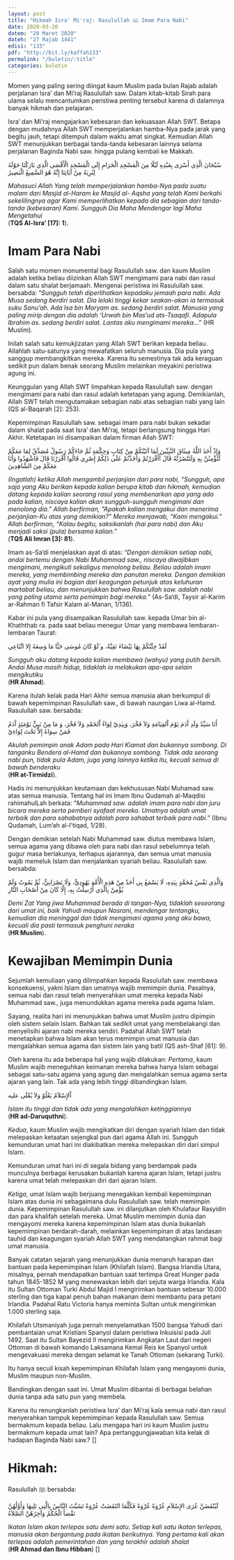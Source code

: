 ```yaml
---
layout: post
title: "Hikmah Isra' Mi'raj: Rasulullah ﷺ Imam Para Nabi"
date: 2020-03-20
datem: "20 Maret 2020"
dateh: "27 Rajab 1441"
edisi: "133"
pdf: "http://bit.ly/kaffah133"
permalink: "/buletin/:title"
categories: buletin
---
```


Momen yang paling sering diingat kaum Muslim pada bulan Rajab adalah perjalanan Isra’ dan Mi’raj Rasulullah saw. Dalam kitab-kitab Sirah para ulama selalu mencantumkan peristiwa penting tersebut karena di dalamnya banyak hikmah dan pelajaran.

Isra’ dan Mi’raj mengajarkan kebesaran dan kekuasaan Allah SWT. Betapa dengan mudahnya Allah SWT memperjalankan hamba-Nya pada jarak yang begitu jauh, tetapi ditempuh dalam waktu amat singkat. Kemudian Allah SWT menunjukkan berbagai tanda-tanda kebesaran lainnya selama perjalanan Baginda Nabi saw. hingga pulang kembali ke Makkah.

<p class="text-right-arabic">
سُبْحَانَ الَّذِي أَسْرَى بِعَبْدِهِ لَيْلًا مِنَ الْمَسْجِدِ الْحَرَامِ إِلَى الْمَسْجِدِ الْأَقْصَى الَّذِي بَارَكْنَا حَوْلَهُ لِنُرِيَهُ مِنْ آيَاتِنَا إِنَّهُ هُوَ السَّمِيعُ الْبَصِيرُ
</p>

<p class="text-right-arti">
<i>Mahasuci Allah Yang telah memperjalankan hamba-Nya pada suatu malam dari Masjid al-Haram ke Masjid al- Aqsha yang telah Kami berkahi sekelilingnya agar Kami memperlihatkan kepada dia sebagian dari tanda-tanda (kebesaran) Kami. Sungguh Dia Maha Mendengar lagi Maha Mengetahui</i><br>
(<b>TQS Al-Isra’ [17]: 1</b>).
</p>

# Imam Para Nabi

Salah satu momen monumental bagi Rasulullah saw. dan kaum Muslim adalah ketika beliau diizinkan Allah SWT mengimami para nabi dan rasul dalam satu shalat berjamaah. Mengenai peristiwa ini Rasulullah saw. bersabda: “<i>Sungguh telah diperlihatkan kepadaku jemaah para nabi. Ada Musa sedang berdiri salat. Dia lelaki tinggi kekar seakan-akan ia termasuk suku Sanu’ah. Ada Isa bin Maryam as. sedang berdiri salat. Manusia yang paling mirip dengan dia adalah ‘Urwah bin Mas’ud ats-Tsaqafi. Adapula Ibrahim as. sedang berdiri salat. Lantas aku mengimami mereka…</i>” (HR Muslim).

Inilah salah satu kemukjizatan yang Allah SWT berikan kepada beliau. Allahlah satu-satunya yang mewafatkan seluruh manusia. Dia pula yang sanggup membangkitkan mereka. Karena itu semestinya tak ada keraguan sedikit pun dalam benak seorang Muslim melainkan meyakini peristiwa agung ini.

Keunggulan yang Allah SWT limpahkan kepada Rasulullah saw. dengan mengimami para nabi dan rasul adalah ketetapan yang agung. Demikianlah, Allah SWT telah mengutamakan sebagian nabi atas sebagian nabi yang lain (QS al-Baqarah [2]: 253).

Kepemimpinan Rasulullah saw. sebagai imam para nabi bukan sekadar dalam shalat pada saat Isra’ dan Mi’raj, tetapi berlangsung hingga Hari Akhir. Ketetapan ini disampaikan dalam firman Allah SWT:

<p class="text-right-arabic">
وَإِذْ أَخَذَ اللَّهُ مِيثَاقَ النَّبِيِّينَ لَمَا آتَيْتُكُمْ مِنْ كِتَابٍ وَحِكْمَةٍ ثُمَّ جَاءَكُمْ رَسُولٌ مُصَدِّقٌ لِمَا مَعَكُمْ لَتُؤْمِنُنَّ بِهِ وَلَتَنْصُرُنَّهُ قَالَ أَأَقْرَرْتُمْ وَأَخَذْتُمْ عَلَى ذَلِكُمْ إِصْرِي قَالُوا أَقْرَرْنَا قَالَ فَاشْهَدُوا وَأَنَا مَعَكُمْ مِنَ الشَّاهِدِينَ
</p>

<p class="text-right-arti">
<i>(Ingatlah) ketika Allah mengambil perjanjian dari para nabi, “Sungguh, apa saja yang Aku berikan kepada kalian berupa kitab dan hikmah, kemudian datang kepada kalian seorang rasul yang membenarkan apa yang ada pada kalian, niscaya kalian akan sungguh-sungguh mengimani dan menolong dia.” Allah berfirman, “Apakah kalian mengakui dan menerima perjanjian-Ku atas yang demikian?” Mereka menjawab, “Kami mengakui.” Allah berfirman, “Kalau begitu, saksikanlah (hai para nabi) dan Aku menjadi saksi (pula) bersama kalian.”</i><br>
(<b>TQS Ali Imran [3]: 81</b>).
</p>

Imam as-Sa’di menjelaskan ayat di atas: “<i>Dengan demikian setiap nabi, andai bertemu dengan Nabi Muhammad saw., niscaya diwajibkan mengimani, mengikuti sekaligus menolong beliau. Beliau adalah imam mereka, yang membimbing mereka dan panutan mereka. Dengan demikian ayat yang mulia ini bagian dari keagungan petunjuk atas keluhuran martabat beliau, dan menunjukkan bahwa Rasulullah saw. adalah nabi yang paling utama serta pemimpin bagi mereka.</i>” (As-Sa’di, Taysir al-Karim ar-Rahman fi Tafsir Kalam al-Manan, 1/136).

Kabar ini pula yang disampaikan Rasulullah saw. kepada Umar bin al-Khaththab ra. pada saat beliau menegur Umar yang membawa lembaran-lembaran Taurat:

<p class="text-right-arabic">
لَقَدْ جِئْتُكُمْ بِهَا بَيْضَاءَ نَقِيَّةً، و َلَوْ كَانَ مُوسَى حَيًّا مَا وَسِعَهُ إِلا اتِّبَاعِي
</p>

<p class="text-right-arti">
<i>Sungguh aku datang kepada kalian membawa (wahyu) yang putih bersih. Andai Musa masih hidup, tidaklah ia melakukan apa-apa selain mengikutiku</i><br>
(<b>HR Ahmad</b>).
</p>

Karena itulah kelak pada Hari Akhir semua manusia akan berkumpul di bawah kepemimpinan Rasulullah saw., di bawah naungan Liwa al-Hamd. Rasulullah saw. bersabda:

<p class="text-right-arabic">
أَنَا سَيِّدُ وَلَدِ آَدَمَ يَوْمَ اْلقِيَامَةِ وَلاَ فَخْرَ، وَبِيَدِيْ لِوَاءُ اْلحَمْدِ وَلاَ فَخْرَ، وَ مَا مِنْ نَبِيٍّ يَوْمَئِذٍ آَدَمُ فَمَنْ سِوَاهُ إِلاَّ تَحْتَ لِوَاءِيْ
</p>

<p class="text-right-arti">
<i>Akulah pemimpin anak Adam pada Hari Kiamat dan bukannya sombong. Di tanganku Bendera al-Hamd dan bukannya sombong. Tidak ada seorang nabi pun, tidak pula Adam, juga yang lainnya ketika itu, kecuali semua di bawah benderaku</i><br>
(<b>HR at-Tirmidzi</b>).
</p>

Hadis ini menunjukkan keutamaan dan kekhususan Nabi Muhamad saw. atas semua manusia. Tentang hal ini Imam Ibnu Qudamah al-Maqdisi rahimahulLah berkata: “<i>Muhammad saw. adalah imam para nabi dan juru bicara mereka serta pemberi syafaat mereka. Umatnya adalah umat terbaik dan para sahabatnya adalah para sahabat terbaik para nabi.</i>” (Ibnu Qudamah, Lum’ah al-I’tiqad, 1/28).

Dengan demikian setelah Nabi Muhammad saw. diutus membawa Islam, semua agama yang dibawa oleh para nabi dan rasul sebelumnya telah gugur masa berlakunya, terhapus ajarannya, dan semua umat manusia wajib memeluk Islam dan menjalankan syariah beliau. Rasulullah saw. bersabda:

<p class="text-right-arabic">
وَالَّذِي نَفْسُ مُحَمَّدٍ بِيَدِهِ، لَا يَسْمَعُ بِي أَحَدٌ مِنْ هَذِهِ الْأُمَّةِ يَهُودِيٌّ، وَلَا نَصْرَانِيٌّ، ثُمَّ يَمُوتُ وَلَمْ يُؤْمِنْ بِالَّذِي أُرْسِلْتُ بِهِ، إِلَّا كَانَ مِنْ أَصْحَابِ النَّارِ
</p>

<p class="text-right-arti">
<i>Demi Zat Yang jiwa Muhammad berada di tangan-Nya, tidaklah seseorang dari umat ini, baik Yahudi maupun Nasrani, mendengar tentangku, kemudian dia meninggal dan tidak mengimani agama yang aku bawa, kecuali dia pasti termasuk penghuni neraka</i><br>
(<b>HR Muslim</b>).
</p>

# Kewajiban Memimpin Dunia

Sejumlah kemuliaan yang dilimpahkan kepada Rasulullah saw. membawa konsekuensi, yakni Islam dan umatnya wajib memimpin dunia. Pasalnya, semua nabi dan rasul telah menyerahkan umat mereka kepada Nabi Muhammad saw., juga menundukkan agama mereka pada agama Islam.

Sayang, realita hari ini menunjukkan bahwa umat Muslim justru dipimpin oleh sistem selain Islam. Bahkan tak sedikit umat yang membelakangi dan menyelisihi ajaran nabi mereka sendiri. Padahal Allah SWT telah menetapkan bahwa Islam akan terus memimpin umat manusia dan mengalahkan semua agama dan sistem lain yang batil (QS ash-Shaf [61]: 9).

Oleh karena itu ada beberapa hal yang wajib dilakukan: *Pertama*, kaum Muslim wajib meneguhkan keimanan mereka bahwa hanya Islam sebagai sebagai satu-satu agama yang agung dan mengalahkan semua agama serta ajaran yang lain. Tak ada yang lebih tinggi dibandingkan Islam.

<p class="text-right-arabic">
اْلإِسْلاَمُ يَعْلُوْ وَلاَ يُعْلَى عليه
</p>

<p class="text-right-arti">
<i>Islam itu tinggi dan tidak ada yang mengalahkan ketinggiannya</i><br>
(<b>HR ad-Daruquthni</b>).
</p>

*Kedua*, kaum Muslim wajib mengikatkan diri dengan syariah Islam dan tidak melepaskan ketaatan sejengkal pun dari agama Allah ini. Sungguh kemunduran umat hari ini diakibatkan mereka melepaskan diri dari simpul Islam.

Kemunduran umat hari ini di segala bidang yang berdampak pada munculnya berbagai kerusakan bukanlah karena ajaran Islam, tetapi justru karena umat telah melepaskan diri dari ajaran Islam.

*Ketiga*, umat Islam wajib berjuang menegakkan kembali kepemimpinan Islam atas dunia ini sebagaimana dulu Rasulullah saw. telah memimpin dunia. Kepemimpinan Rasulullah saw. ini dilanjutkan oleh Khulafaur Rasyidin dan para khalifah setelah mereka. Umat Muslim memimpin dunia dan mengayomi mereka karena kepemimpinan Islam atas dunia bukanlah kepemimpinan berdarah-darah, melainkan kepemimpinan di atas landasan tauhid dan keagungan syariah Allah SWT yang mendatangkan rahmat bagi umat manusia.

Banyak catatan sejarah yang menunjukkan dunia menaruh harapan dan bantuan pada kepemimpinan Islam (Khilafah Islam). Bangsa Irlandia Utara, misalnya, pernah mendapatkan bantuan saat tertimpa Great Hunger pada tahun 1845-1852 M yang menewaskan lebih dari sejuta warga Irlandia. Kala itu Sultan Ottoman Turki Abdul Majid I mengirimkan bantuan sebesar 10.000 sterling dan tiga kapal penuh bahan makanan demi membantu para petani Irlandia. Padahal Ratu Victoria hanya meminta Sultan untuk mengirimkan 1.000 sterling saja.

Khilafah Utsmaniyah juga pernah menyelamatkan 1500 bangsa Yahudi dari pembantaian umat Kristiani Spanyol dalam peristiwa Inkuisisi pada Juli 1492. Saat itu Sultan Bayezid II mengirimkan Angkatan Laut dari negeri Ottoman di bawah komando Laksamana Kemal Reis ke Spanyol untuk mengevakuasi mereka dengan selamat ke Tanah Ottoman (sekarang Turki).

Itu hanya secuil kisah kepemimpinan Khilafah Islam yang mengayomi dunia, Muslim maupun non-Muslim.

Bandingkan dengan saat ini. Umat Muslim dibantai di berbagai belahan dunia tanpa ada satu pun yang membela.

Karena itu renungkanlah peristiwa Isra’ dan Mi’raj kala semua nabi dan rasul menyerahkan tampuk kepemimpinan kepada Rasulullah saw. Semua bermakmum kepada beliau. Lalu mengapa hari ini kaum Muslim justru bermakmum kepada umat lain? Apa pertanggungjawaban kita kelak di hadapan Baginda Nabi saw.? []

<!-- HIKMAH -->
<div class="card mt-5">
<div class="card-header">
<h1>Hikmah:</h1>
</div>

<div class="card-body">
<p class="text-center">
Rasulullah ﷺ  bersabda:
</p>

<p class="text-center-arabic">
لَيُنْقَضَنَّ عُرَى الإِسْلاَمِ عُرْوَةً عُرْوَةً فَكُلَّمَا انْتَقَضَتْ عُرْوَةٌ تَشَبَّثَ النَّاسُ بِالَّتِى تَلِيهَا وَأَوَّلُهُنَّ نَقْضاً الْحُكْمُ وَآخِرُهُنَّ الصَّلاَةُ
</p>

<p class="text-center">
<i>
Ikatan Islam akan terlepas satu demi satu. Setiap kali satu ikatan terlepas, manusia akan bergantung pada ikatan berikutnya. Yang pertama kali akan terlepas adalah pemerintahan dan yang terakhir adalah shalat
</i><br>
(<b>HR Ahmad dan Ibnu Hibban</b>) []
</p>
</div>
</div>
<!-- END HIKMAH -->
